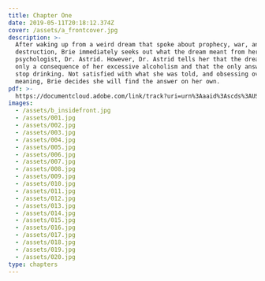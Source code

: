 ```yaml
---
title: Chapter One
date: 2019-05-11T20:18:12.374Z
cover: /assets/a_frontcover.jpg
description: >-
  After waking up from a weird dream that spoke about prophecy, war, and
  destruction, Brie immediately seeks out what the dream meant from her
  psychologist, Dr. Astrid. However, Dr. Astrid tells her that the dream was
  only a consequence of her excessive alcoholism and that the only answer is to
  stop drinking. Not satisfied with what she was told, and obsessing over the
  meaning, Brie decides she will find the answer on her own.
pdf: >-
  https://documentcloud.adobe.com/link/track?uri=urn%3Aaaid%3Ascds%3AUS%3Aab177feb-c271-4e96-acaa-21b093aacc82&fbclid=IwAR3HQqumKifdeKHFFJSppuRa5yHBW2ZsddkHBlni3XTRWx2YnrSivpNaK1A
images:
  - /assets/b_insidefront.jpg
  - /assets/001.jpg
  - /assets/002.jpg
  - /assets/003.jpg
  - /assets/004.jpg
  - /assets/005.jpg
  - /assets/006.jpg
  - /assets/007.jpg
  - /assets/008.jpg
  - /assets/009.jpg
  - /assets/010.jpg
  - /assets/011.jpg
  - /assets/012.jpg
  - /assets/013.jpg
  - /assets/014.jpg
  - /assets/015.jpg
  - /assets/016.jpg
  - /assets/017.jpg
  - /assets/018.jpg
  - /assets/019.jpg
  - /assets/020.jpg
type: chapters
---
```


